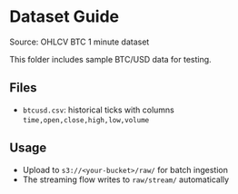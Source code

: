 # Dataset Guide

Source: OHLCV BTC 1 minute dataset

This folder includes sample BTC/USD data for testing.

## Files

- `btcusd.csv`: historical ticks with columns `time,open,close,high,low,volume`

## Usage

- Upload to `s3://<your-bucket>/raw/` for batch ingestion
- The streaming flow writes to `raw/stream/` automatically
